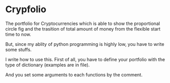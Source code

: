 # Crypfolio

The portfolio for Cryptocurrencies which is able to show 
the proportional circle fig and the trasition of total amount
of money from the flexible start time to now.

But, since my ablity of python programming is highly low, you have to 
write some stuffs.

I write how to use this.
First of all, you have to define your portfolio with the type of dictionary
(examples are in file).

And you set some arguments to each functions by the comment. 

